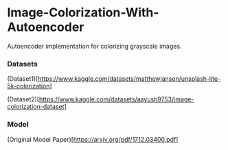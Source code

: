 # Image-Colorization-With-Autoencoder
Autoencoder implementation for colorizing grayscale images.


### Datasets

(Dataset1)[https://www.kaggle.com/datasets/matthewjansen/unsplash-lite-5k-colorization]

(Dataset2)[https://www.kaggle.com/datasets/aayush9753/image-colorization-dataset]


### Model

(Original Model Paper)[https://arxiv.org/pdf/1712.03400.pdf]